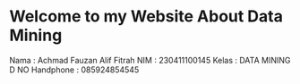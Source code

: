# Welcome to my Website About Data Mining

Nama : Achmad Fauzan Alif Fitrah
NIM : 230411100145
Kelas : DATA MINING D
NO Handphone : 085924854545
